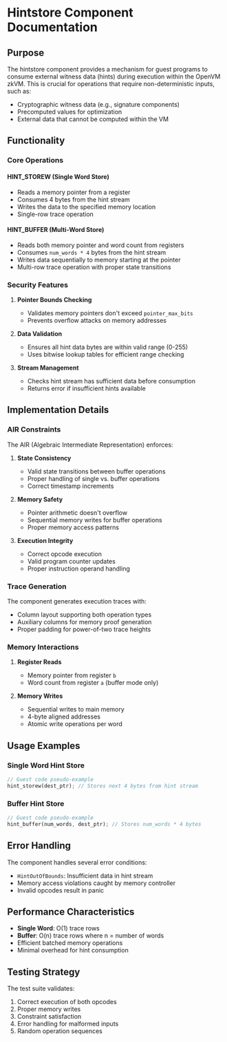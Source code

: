 # Hintstore Component Documentation

## Purpose

The hintstore component provides a mechanism for guest programs to consume external witness data (hints) during execution within the OpenVM zkVM. This is crucial for operations that require non-deterministic inputs, such as:
- Cryptographic witness data (e.g., signature components)
- Precomputed values for optimization
- External data that cannot be computed within the VM

## Functionality

### Core Operations

#### HINT_STOREW (Single Word Store)
- Reads a memory pointer from a register
- Consumes 4 bytes from the hint stream
- Writes the data to the specified memory location
- Single-row trace operation

#### HINT_BUFFER (Multi-Word Store)
- Reads both memory pointer and word count from registers
- Consumes `num_words * 4` bytes from the hint stream
- Writes data sequentially to memory starting at the pointer
- Multi-row trace operation with proper state transitions

### Security Features

1. **Pointer Bounds Checking**
   - Validates memory pointers don't exceed `pointer_max_bits`
   - Prevents overflow attacks on memory addresses

2. **Data Validation**
   - Ensures all hint data bytes are within valid range (0-255)
   - Uses bitwise lookup tables for efficient range checking

3. **Stream Management**
   - Checks hint stream has sufficient data before consumption
   - Returns error if insufficient hints available

## Implementation Details

### AIR Constraints

The AIR (Algebraic Intermediate Representation) enforces:

1. **State Consistency**
   - Valid state transitions between buffer operations
   - Proper handling of single vs. buffer operations
   - Correct timestamp increments

2. **Memory Safety**
   - Pointer arithmetic doesn't overflow
   - Sequential memory writes for buffer operations
   - Proper memory access patterns

3. **Execution Integrity**
   - Correct opcode execution
   - Valid program counter updates
   - Proper instruction operand handling

### Trace Generation

The component generates execution traces with:
- Column layout supporting both operation types
- Auxiliary columns for memory proof generation
- Proper padding for power-of-two trace heights

### Memory Interactions

1. **Register Reads**
   - Memory pointer from register `b`
   - Word count from register `a` (buffer mode only)

2. **Memory Writes**
   - Sequential writes to main memory
   - 4-byte aligned addresses
   - Atomic write operations per word

## Usage Examples

### Single Word Hint Store
```rust
// Guest code pseudo-example
hint_storew(dest_ptr); // Stores next 4 bytes from hint stream
```

### Buffer Hint Store
```rust
// Guest code pseudo-example
hint_buffer(num_words, dest_ptr); // Stores num_words * 4 bytes
```

## Error Handling

The component handles several error conditions:
- `HintOutOfBounds`: Insufficient data in hint stream
- Memory access violations caught by memory controller
- Invalid opcodes result in panic

## Performance Characteristics

- **Single Word**: O(1) trace rows
- **Buffer**: O(n) trace rows where n = number of words
- Efficient batched memory operations
- Minimal overhead for hint consumption

## Testing Strategy

The test suite validates:
1. Correct execution of both opcodes
2. Proper memory writes
3. Constraint satisfaction
4. Error handling for malformed inputs
5. Random operation sequences